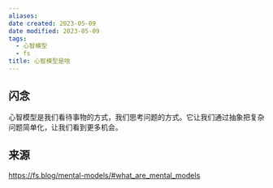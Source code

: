 ```yaml
---
aliases: 
date created: 2023-05-09
date modified: 2023-05-09
tags:
  - 心智模型
  - fs
title: 心智模型是啥
---
```


## 闪念

心智模型是我们看待事物的方式，我们思考问题的方式。它让我们通过抽象把复杂问题简单化，让我们看到更多机会。

## 来源

https://fs.blog/mental-models/#what_are_mental_models
